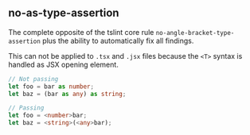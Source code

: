 ## no-as-type-assertion

The complete opposite of the tslint core rule `no-angle-bracket-type-assertion` plus the ability to automatically fix all findings.

This can not be applied to `.tsx` and `.jsx` files because the `<T>` syntax is handled as JSX opening element.

```ts
// Not passing
let foo = bar as number;
let baz = (bar as any) as string;

// Passing
let foo = <number>bar;
let baz = <string>(<any>bar);
```
